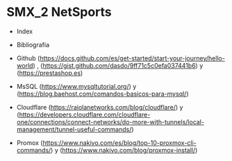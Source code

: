 # SMX_2 NetSports

- Index
  
- Bibliografia 
- Github (https://docs.github.com/es/get-started/start-your-journey/hello-world) , (https://gist.github.com/dasdo/9ff71c5c0efa037441b6) y (https://prestashop.es)
- MsSQL (https://www.mysqltutorial.org/) y (https://blog.baehost.com/comandos-basicos-para-mysql/)
- Cloudflare (https://raiolanetworks.com/blog/cloudflare/) y (https://developers.cloudflare.com/cloudflare-one/connections/connect-networks/do-more-with-tunnels/local-management/tunnel-useful-commands/)
- Promox (https://www.nakivo.com/es/blog/top-10-proxmox-cli-commands/) y (https://www.nakivo.com/blog/proxmox-install/)
